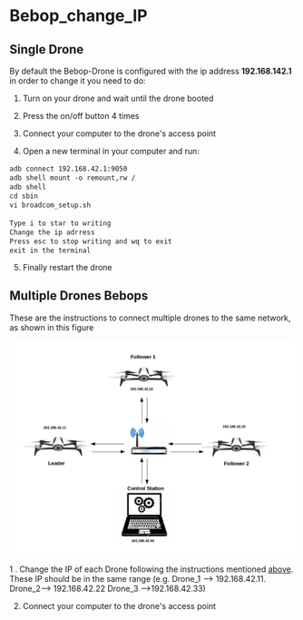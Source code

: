 # Bebop_change_IP

## Single Drone 

By default the Bebop-Drone is configured with the ip address **192.168.142.1** in order to change it you need to do:


1.  Turn on your drone and wait until the drone booted 

2.  Press the on/off button 4 times 

3.  Connect your computer to the drone's access point
 
4.  Open a new terminal in your computer and run:
  ```
  adb connect 192.168.42.1:9050
  adb shell mount -o remount,rw /
  adb shell 
  cd sbin
  vi broadcom_setup.sh
 
  Type i to star to writing  
  Change the ip adrress 
  Press esc to stop writing and wq to exit 
  exit in the terminal  
 ```
5. Finally restart the drone 


## Multiple Drones Bebops

These are the instructions to connect multiple drones to the same network, as shown in this figure

![](https://github.com/dvalenciar/Bebop_change_IP/blob/master/Figure.jpg)

1 . Change the IP of each Drone following  the instructions mentioned [above](https://github.com/dvalenciar/Bebop_change_IP/blob/master/README.md#single-drone). These IP should be in the same range (e.g. Drone_1 --> 192.168.42.11.  Drone_2--> 192.168.42.22     Drone_3 -->192.168.42.33)

2.   Connect your computer to the drone's access point 



